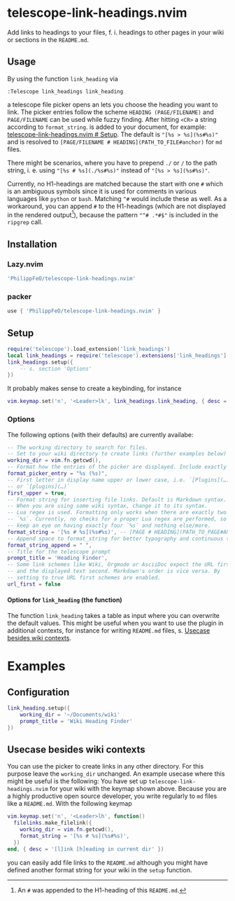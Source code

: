 # telescope-link-headings.nvim #
Add links to headings to your files, f. i. headings to other pages in your wiki or sections in the `README.md`.

## Usage
By using the function `link_heading` via
```vim
:Telescope link_headings link_heading
```
a telescope file picker opens an lets you choose the heading you want to link. The picker entries follow the scheme `HEADING (PAGE/FILENAME)` and `PAGE/FILENAME` can be used while fuzzy finding. After hitting `<CR>` a string according to `format_string`. is added to your document, for example: [telescope-link-headings.nvim # Setup](./README.md#setup). The default is `"[%s > %s](%s#%s)"` and is resolved to `[PAGE/FILENAME # HEADING](PATH_TO_FILE#anchor)` for `md` files.

There might be scenarios, where you have to prepend `./` or `/` to the path string, i. e. using `"[%s # %s](./%s#%s)"` instead of `"[%s > %s](%s#%s)"`.

Currently, no H1-headings are matched because the start with one `#` which is an ambiguous symbols since it is used for comments in various languages like `python` or `bash`. Matching `^#` would include these as well. As a workaround, you can append `#` to the H1-headings (which are not displayed in the rendered output[^1]), because the pattern `"^# .*#$"` is included in the `ripgrep` call.
[^1]: An `#` was appended to the H1-heading of this `README.md`.

## Installation
### Lazy.nvim
```lua
'PhilippFeO/telescope-link-headings.nvim'
```
### packer
```lua
use { 'PhilippFeO/telescope-link-headings.nvim' }
```

## Setup
```lua
require('telescope').load_extension('link_headings')
local link_headings = require('telescope').extensions['link_headings']
link_headings.setup({
    -- s. section 'Options'
})
```
It probably makes sense to create a keybinding, for instance
```lua
vim.keymap.set('n', '<Leader>lk', link_headings.link_heading, { desc = 'Link heading' })
```

### Options
The following options (with their defaults) are currently availabe:
```lua
-- The working directory to search for files.
-- Set to your wiki directory to create links (further examples below)
working_dir = vim.fn.getcwd(),
-- Format how the entries of the picker are displayed. Include exactly two `%s`, the first is for the heading, the second for the page/filename.
format_picker_entry = "%s (%s)",
-- First letter in display name upper or lower case, i.e. `[Plugins](…)`
-- or `[plugins](…)`
first_upper = true,
-- Format string for inserting file links. Default is Markdown syntax.
-- When you are using some wiki syntax, change it to its syntax.
-- Lua regex is used. Formatting only works when there are exactly two
-- `%s`. Currently, no checks for a proper Lua regex are performed, so
-- keep an eye on having exactly four `%s` and nothing else/more.
format_string = '[%s # %s](%s#%s)', -- [PAGE # HEADING](PATH_TO_PAGE#ANCHOR)
-- Append space to format_string for better typography and continuous typing
format_string_append = " ",
-- Title for the telescope prompt
prompt_title = 'Heading Finder',
-- Some link schemes like Wiki, Orgmode or AsciiDoc expect the URL first
-- and the displayed text second. Markdown's order is vice versa. By
-- setting to true URL first schemes are enabled.
url_first = false
```

#### Options for `link_heading` (the function)
The function `link_heading` takes a table as input where you can overwrite the default values. This might be useful when you want to use the plugin in additional contexts, for instance for writing `README.md` files, s. [Usecase besides wiki contexts](#usecase-besides-wiki-contexts).

# Examples
## Configuration
```lua
link_heading.setup({
    working_dir = '~/Documents/wiki'
    prompt_title = 'Wiki Heading Finder' 
})
```

## Usecase besides wiki contexts
You can use the picker to create links in any other directory. For this purpose leave the `working_dir` unchanged. An example usecase where this might be useful is the following: You have set up `telescope-link-headings.nvim` for your wiki with the keymap shown above. Because you are a highly productive open source developer, you write regularly to `md` files like a `README.md`. With the following keymap
```lua
vim.keymap.set('n', '<Leader>lh', function()
  filelinks.make_filelink({
    working_dir = vim.fn.getcwd(),
    format_string = '[%s # %s](%s#%s)',
  })
end, { desc = '[l]ink [h]eading in current dir' })
```
you can easily add file links to the `README.md` although you might have defined another format string for your wiki in the `setup` function.
